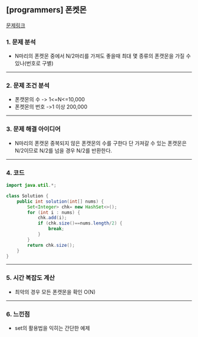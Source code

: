 ## [programmers] 폰켓몬
[문제링크](https://school.programmers.co.kr/learn/courses/30/lessons/1845)
### 1. 문제 분석 
- N마리의 폰켓몬 중에서 N/2마리를 가져도 좋을때 최대 몇 종류의 폰캣몬을 가질 수 있나(번호로 구별)
---
### 2. 문제 조건 분석
- 폰캣몬의 수 -> 1<=N<=10,000
- 폰켓몬의 번호 ->1 이상 200,000
---
### 3. 문제 해결 아이디어
- N마리의 폰캣몬 중복되지 않은 폰캣몬의 수를 구한다 단 가져갈 수 있는 폰캣몬은 N/2이므로 N/2를 넘을 경우 N/2를 반환한다.
---
### 4. 코드 
```java
import java.util.*;

class Solution {
    public int solution(int[] nums) {
        Set<Integer> chk= new HashSet<>();
        for (int i : nums) {
            chk.add(i);
            if (chk.size()==nums.length/2) {
                break;
            }
        }
        return chk.size();
    }
}

```
---
### 5. 시간 복잡도 계산
- 최악의 경우 모든 폰캣몬을 확인 O(N)
---
### 6. 느낀점
- set의 활용법을 익히는 간단한 예제